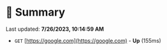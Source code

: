 # 📖 Summary
Last updated: **7/26/2023, 10:14:59 AM**

- `GET` [https://google.com](https://google.com) - **Up** (155ms)

